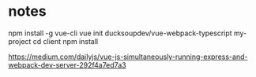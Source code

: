 

# notes

npm install -g vue-cli
vue init ducksoupdev/vue-webpack-typescript my-project
cd client
npm install

https://medium.com/dailyjs/vue-js-simultaneously-running-express-and-webpack-dev-server-292f4a7ed7a3
